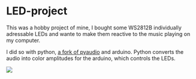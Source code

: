 # LED-project

This was a hobby project of mine, I bought some WS2812B individually adressable LEDs and wante to make them reactive to the music playing on my computer.

I did so with python, [a fork of pyaudio](https://github.com/intxcc/pyaudio_portaudio) and arduino. Python converts the audio into color amplitudes for the arduino, which controls the LEDs.

![](https://github.com/K2rlXYZ/LED-project/blob/main/leds.gif?raw=true)
